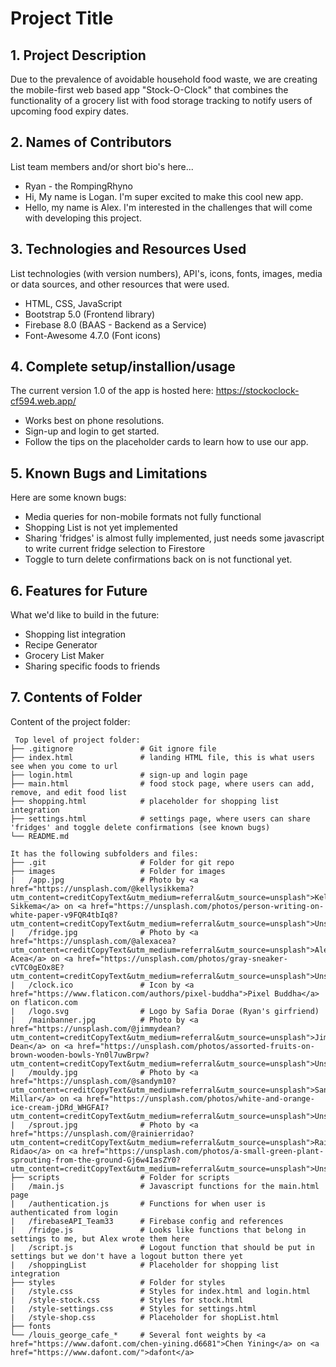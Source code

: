 # Project Title

## 1. Project Description
Due to the prevalence of avoidable household food waste, we are creating the mobile-first web based app "Stock-O-Clock" that combines the functionality of a grocery list with food storage tracking to notify users of upcoming food expiry dates.

## 2. Names of Contributors
List team members and/or short bio's here... 
* Ryan - the RompingRhyno
* Hi, My name is Logan. I'm super excited to make this cool new app.
* Hello, my name is Alex. I'm interested in the challenges that will come with developing this project.
	
## 3. Technologies and Resources Used
List technologies (with version numbers), API's, icons, fonts, images, media or data sources, and other resources that were used.
* HTML, CSS, JavaScript
* Bootstrap 5.0 (Frontend library)
* Firebase 8.0 (BAAS - Backend as a Service)
* Font-Awesome 4.7.0 (Font icons)

## 4. Complete setup/installion/usage
The current version 1.0 of the app is hosted here: https://stockoclock-cf594.web.app/
* Works best on phone resolutions.
* Sign-up and login to get started.
* Follow the tips on the placeholder cards to learn how to use our app.

## 5. Known Bugs and Limitations
Here are some known bugs:
* Media queries for non-mobile formats not fully functional
* Shopping List is not yet implemented
* Sharing 'fridges' is almost fully implemented, just needs some javascript to write current fridge selection to Firestore
* Toggle to turn delete confirmations back on is not functional yet.

## 6. Features for Future
What we'd like to build in the future:
* Shopping list integration
* Recipe Generator
* Grocery List Maker
* Sharing specific foods to friends

	
## 7. Contents of Folder
Content of the project folder:

```
 Top level of project folder: 
├── .gitignore               # Git ignore file
├── index.html               # landing HTML file, this is what users see when you come to url
├── login.html               # sign-up and login page
├── main.html                # food stock page, where users can add, remove, and edit food list
├── shopping.html            # placeholder for shopping list integration
├── settings.html            # settings page, where users can share 'fridges' and toggle delete confirmations (see known bugs)
└── README.md

It has the following subfolders and files:
├── .git                     # Folder for git repo
├── images                   # Folder for images
|   /app.jpg                 # Photo by <a href="https://unsplash.com/@kellysikkema?utm_content=creditCopyText&utm_medium=referral&utm_source=unsplash">Kelly Sikkema</a> on <a href="https://unsplash.com/photos/person-writing-on-white-paper-v9FQR4tbIq8?utm_content=creditCopyText&utm_medium=referral&utm_source=unsplash">Unsplash</a>
|   /fridge.jpg              # Photo by <a href="https://unsplash.com/@alexacea?utm_content=creditCopyText&utm_medium=referral&utm_source=unsplash">Alexandru Acea</a> on <a href="https://unsplash.com/photos/gray-sneaker-cVTC0gEOx8E?utm_content=creditCopyText&utm_medium=referral&utm_source=unsplash">Unsplash</a>
|   /clock.ico               # Icon by <a href="https://www.flaticon.com/authors/pixel-buddha">Pixel Buddha</a> on flaticon.com
|   /logo.svg                # Logo by Safia Dorae (Ryan's girfriend)
|   /mainbanner.jpg          # Photo by <a href="https://unsplash.com/@jimmydean?utm_content=creditCopyText&utm_medium=referral&utm_source=unsplash">Jimmy Dean</a> on <a href="https://unsplash.com/photos/assorted-fruits-on-brown-wooden-bowls-Yn0l7uwBrpw?utm_content=creditCopyText&utm_medium=referral&utm_source=unsplash">Unsplash</a>
|   /mouldy.jpg              # Photo by <a href="https://unsplash.com/@sandym10?utm_content=creditCopyText&utm_medium=referral&utm_source=unsplash">Sandy Millar</a> on <a href="https://unsplash.com/photos/white-and-orange-ice-cream-jDRd_WHGFAI?utm_content=creditCopyText&utm_medium=referral&utm_source=unsplash">Unsplash</a>
|   /sprout.jpg              # Photo by <a href="https://unsplash.com/@rainierridao?utm_content=creditCopyText&utm_medium=referral&utm_source=unsplash">Rainier Ridao</a> on <a href="https://unsplash.com/photos/a-small-green-plant-sprouting-from-the-ground-Gj6w4IasZY0?utm_content=creditCopyText&utm_medium=referral&utm_source=unsplash">Unsplash</a>
├── scripts                  # Folder for scripts
|   /main.js                 # Javascript functions for the main.html page
|   /authentication.js       # Functions for when user is authenticated from login
|   /firebaseAPI_Team33      # Firebase config and references
|   /fridge.js               # Looks like functions that belong in settings to me, but Alex wrote them here
|   /script.js               # Logout function that should be put in settings but we don't have a logout button there yet
|   /shoppingList            # Placeholder for shopping list integration
├── styles                   # Folder for styles
|   /style.css               # Styles for index.html and login.html
|   /style-stock.css         # Styles for stock.html
|   /style-settings.css      # Styles for settings.html
|   /style-shop.css          # Placeholder for shopList.html
├── fonts
└── /louis_george_cafe_*     # Several font weights by <a href="https://www.dafont.com/chen-yining.d6681">Chen Yining</a> on <a href="https://www.dafont.com/">dafont</a>
```


